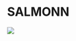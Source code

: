 # SALMONN

<div style='display:flex; gap: 0.25rem; '>
<a href='https://a020dbd0db25c11726.gradio.live'><img src='https://img.shields.io/badge/gradio-Demo-blue'></a>
</div>
